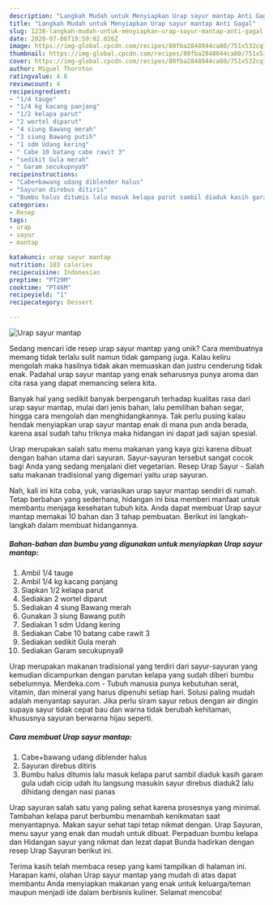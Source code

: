 ```yaml
---
description: "Langkah Mudah untuk Menyiapkan Urap sayur mantap Anti Gagal"
title: "Langkah Mudah untuk Menyiapkan Urap sayur mantap Anti Gagal"
slug: 1238-langkah-mudah-untuk-menyiapkan-urap-sayur-mantap-anti-gagal
date: 2020-07-06T19:59:02.026Z
image: https://img-global.cpcdn.com/recipes/80fba2848044ca80/751x532cq70/urap-sayur-mantap-foto-resep-utama.jpg
thumbnail: https://img-global.cpcdn.com/recipes/80fba2848044ca80/751x532cq70/urap-sayur-mantap-foto-resep-utama.jpg
cover: https://img-global.cpcdn.com/recipes/80fba2848044ca80/751x532cq70/urap-sayur-mantap-foto-resep-utama.jpg
author: Miguel Thornton
ratingvalue: 4.6
reviewcount: 4
recipeingredient:
- "1/4 tauge"
- "1/4 kg kacang panjang"
- "1/2 kelapa parut"
- "2 wortel diparut"
- "4 siung Bawang merah"
- "3 siung Bawang putih"
- "1 sdm Udang kering"
- " Cabe 10 batang cabe rawit 3"
- "sedikit Gula merah"
- " Garam secukupnya9"
recipeinstructions:
- "Cabe+bawang udang diblender halus"
- "Sayuran direbus ditiris"
- "Bumbu halus ditumis lalu masuk kelapa parut sambil diaduk kasih garam gula udah cicip udah itu langsung masukin sayur direbus diaduk2 lalu dihidang dengan nasi panas"
categories:
- Resep
tags:
- urap
- sayur
- mantap

katakunci: urap sayur mantap 
nutrition: 103 calories
recipecuisine: Indonesian
preptime: "PT29M"
cooktime: "PT46M"
recipeyield: "1"
recipecategory: Dessert

---
```



![Urap sayur mantap](https://img-global.cpcdn.com/recipes/80fba2848044ca80/751x532cq70/urap-sayur-mantap-foto-resep-utama.jpg)

Sedang mencari ide resep urap sayur mantap yang unik? Cara membuatnya memang tidak terlalu sulit namun tidak gampang juga. Kalau keliru mengolah maka hasilnya tidak akan memuaskan dan justru cenderung tidak enak. Padahal urap sayur mantap yang enak seharusnya punya aroma dan cita rasa yang dapat memancing selera kita.

Banyak hal yang sedikit banyak berpengaruh terhadap kualitas rasa dari urap sayur mantap, mulai dari jenis bahan, lalu pemilihan bahan segar, hingga cara mengolah dan menghidangkannya. Tak perlu pusing kalau hendak menyiapkan urap sayur mantap enak di mana pun anda berada, karena asal sudah tahu triknya maka hidangan ini dapat jadi sajian spesial.

Urap merupakan salah satu menu makanan yang kaya gizi karena dibuat dengan bahan utama dari sayuran. Sayur-sayuran tersebut sangat cocok bagi Anda yang sedang menjalani diet vegetarian. Resep Urap Sayur - Salah satu makanan tradisional yang digemari yaitu urap sayuran.


Nah, kali ini kita coba, yuk, variasikan urap sayur mantap sendiri di rumah. Tetap berbahan yang sederhana, hidangan ini bisa memberi manfaat untuk membantu menjaga kesehatan tubuh kita. Anda dapat membuat Urap sayur mantap memakai 10 bahan dan 3 tahap pembuatan. Berikut ini langkah-langkah dalam membuat hidangannya.

<!--inarticleads1-->

##### Bahan-bahan dan bumbu yang digunakan untuk menyiapkan Urap sayur mantap:

1. Ambil 1/4 tauge
1. Ambil 1/4 kg kacang panjang
1. Siapkan 1/2 kelapa parut
1. Sediakan 2 wortel diparut
1. Sediakan 4 siung Bawang merah
1. Gunakan 3 siung Bawang putih
1. Sediakan 1 sdm Udang kering
1. Sediakan  Cabe 10 batang cabe rawit 3
1. Sediakan sedikit Gula merah
1. Sediakan  Garam secukupnya9


Urap merupakan makanan tradisional yang terdiri dari sayur-sayuran yang kemudian dicampurkan dengan parutan kelapa yang sudah diberi bumbu sebelumnya. Merdeka.com - Tubuh manusia punya kebutuhan serat, vitamin, dan mineral yang harus dipenuhi setiap hari. Solusi paling mudah adalah menyantap sayuran. Jika perlu siram sayur rebus dengan air dingin supaya sayur tidak cepat bau dan warna tidak berubah kehitaman, khususnya sayuran berwarna hijau seperti. 

<!--inarticleads2-->

##### Cara membuat Urap sayur mantap:

1. Cabe+bawang udang diblender halus
1. Sayuran direbus ditiris
1. Bumbu halus ditumis lalu masuk kelapa parut sambil diaduk kasih garam gula udah cicip udah itu langsung masukin sayur direbus diaduk2 lalu dihidang dengan nasi panas


Urap sayuran salah satu yang paling sehat karena prosesnya yang minimal. Tambahan kelapa parut berbumbu menambah kenikmatan saat menyantapnya. Makan sayur sehat tapi tetap nikmat dengan. Urap Sayuran, menu sayur yang enak dan mudah untuk dibuat. Perpaduan bumbu kelapa dan Hidangan sayur yang nikmat dan lezat dapat Bunda hadirkan dengan resep Urap Sayuran berikut ini. 

Terima kasih telah membaca resep yang kami tampilkan di halaman ini. Harapan kami, olahan Urap sayur mantap yang mudah di atas dapat membantu Anda menyiapkan makanan yang enak untuk keluarga/teman maupun menjadi ide dalam berbisnis kuliner. Selamat mencoba!
